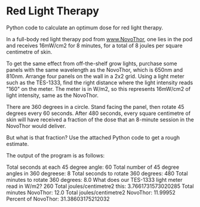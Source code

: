 # Red Light Therapy

Python code to calculate an optimum dose for red light therapy.

In a full-body red light therapy pod from www.NovoThor, one lies in the pod and receives 16mW/cm2 for 8 minutes, for a total of 8 joules per square centimetre of skin.

To get the same effect from off-the-shelf grow lights, purchase some panels with the same wavelength as the NovoThor, which is 650nm and 810nm. Arrange four panels on the wall in a 2x2 grid. Using a light meter such as the TES-1333, find the right distance where the light intensity reads "160" on the meter. The meter is in W/m2, so this represents 16mW/cm2 of light intensity, same as the NovoThor.

There are 360 degrees in a circle. Stand facing the panel, then rotate 45 degrees every 60 seconds. After 480 seconds, every square centimetre of skin will have received a fraction of the dose that an 8-minute session in the NovoThor would deliver.

But what is that fraction? Use the attached Python code to get a rough estimate.

The output of the program is as follows:

  Total seconds at each 45 degree angle: 60
  Total number of 45 degree angles in 360 degreese: 8
  Total seconds to rotate 360 degrees: 480
  Total minutes to rotate 360 degrees: 8.0
  What does our TES-1333 light meter read in W/m2? 260
  Total joules/centimetre2 this: 3.7661731573020285
  Total minutes NovoThor: 12.0
  Total joules/centimetre2 NovoThor: 11.99952
  Percent of NovoThor: 31.38603175212032
